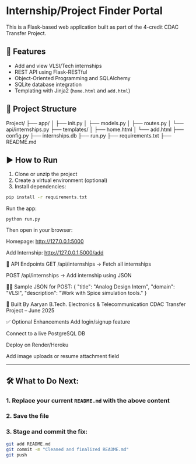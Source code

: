 # Internship/Project Finder Portal

This is a Flask-based web application built as part of the 4-credit CDAC Transfer Project.

## 📌 Features

- Add and view VLSI/Tech internships
- REST API using Flask-RESTful
- Object-Oriented Programming and SQLAlchemy
- SQLite database integration
- Templating with Jinja2 (`home.html` and `add.html`)

## 📂 Project Structure
Project/
├── app/
│ ├── init.py
│ ├── models.py
│ ├── routes.py
│ └── api/internships.py
├── templates/
│ ├── home.html
│ └── add.html
├── config.py
├── internships.db
├── run.py
├── requirements.txt
├── README.md


## ▶️ How to Run

1. Clone or unzip the project  
2. Create a virtual environment (optional)  
3. Install dependencies:

```bash
pip install -r requirements.txt
```

Run the app:
```
python run.py
```

Then open in your browser:

Homepage: http://127.0.0.1:5000

Add Internship: http://127.0.0.1:5000/add

🔁 API Endpoints
GET /api/internships → Fetch all internships

POST /api/internships → Add internship using JSON

🧑‍💻 Sample JSON for POST:
{
  "title": "Analog Design Intern",
  "domain": "VLSI",
  "description": "Work with Spice simulation tools."
}

🙋 Built By
Aaryan
B.Tech. Electronics & Telecommunication
CDAC Transfer Project – June 2025

✅ Optional Enhancements
Add login/signup feature

Connect to a live PostgreSQL DB

Deploy on Render/Heroku

Add image uploads or resume attachment field


---

## 🛠 What to Do Next:

### 1. Replace your current `README.md` with the above content  
### 2. Save the file  
### 3. Stage and commit the fix:

```bash
git add README.md
git commit -m "Cleaned and finalized README.md"
git push
```
